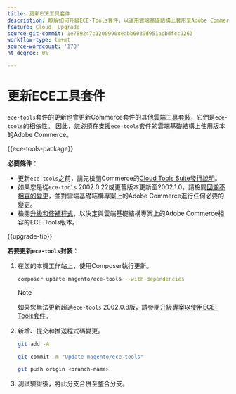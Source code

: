 ```yaml
---
title: 更新ECE工具套件
description: 瞭解如何升級ECE-Tools套件，以運用雲端基礎結構上套用至Adobe Commerce的最新修正和功能。
feature: Cloud, Upgrade
source-git-commit: 1e789247c12009908eabb6039d951acbdfcc9263
workflow-type: tm+mt
source-wordcount: '170'
ht-degree: 0%

---
```


# 更新ECE工具套件

`ece-tools`套件的更新也會更新Commerce套件的其他[雲端工具套裝](../release-notes/cloud-tools-suite.md)，它們是`ece-tools`的相依性。 因此，您必須在支援`ece-tools`套件的雲端基礎結構上使用版本的Adobe Commerce。

{{ece-tools-package}}

**必要條件**：

- 更新`ece-tools`之前，請先檢閱Commerce的[Cloud Tools Suite發行說明](../release-notes/cloud-tools-suite.md)。
- 如果您是從`ece-tools` 2002.0.22或更舊版本更新至2002.1.0，請檢閱[回溯不相容的變更](../release-notes/backward-incompatible-changes.md)，並對雲端基礎結構專案上的Adobe Commerce進行任何必要的變更。
- 檢閱[升級和修補程式](../development/commerce-version.md#upgrade-from-older-versions)，以決定與雲端基礎結構專案上的Adobe Commerce相容的ECE-Tools版本。

{{upgrade-tip}}

**若要更新`ece-tools`封裝**：

1. 在您的本機工作站上，使用Composer執行更新。

   ```bash
   composer update magento/ece-tools --with-dependencies
   ```

   >[!NOTE]
   >
   >如果您無法更新超過`ece-tools` 2002.0.8版，請參閱[升級專案以使用ECE-Tools套件](install-package.md)。

1. 新增、提交和推送程式碼變更。

   ```bash
   git add -A
   ```

   ```bash
   git commit -m "Update magento/ece-tools"
   ```

   ```bash
   git push origin <branch-name>
   ```

1. 測試驗證後，將此分支合併至整合分支。
